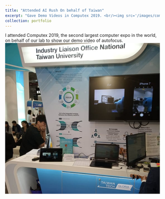 ```yaml
---
title: "Attended AI Rush On behalf of Taiwan"
excerpt: "Gave Demo Videos in Computex 2019. <br/><img src='/images/computex.png' width='600' >"
collection: portfolio
---
```

I attended Computex 2019, the second largest computer expo in the world, on behalf of our lab to show our demo video of autofocus. 
<img src='/images/computex.png' width='600'>
